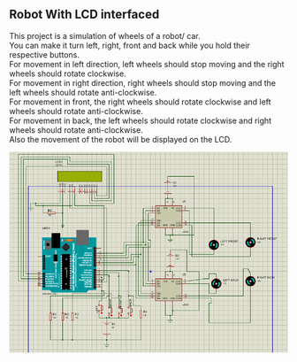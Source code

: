 ## Robot With LCD interfaced  
This project is a simulation of wheels of a robot/ car.  
You can make it turn left, right, front and back while you hold their respective buttons.  
For movement in left direction, left wheels should stop moving and the right wheels should rotate clockwise.  
For movement in right direction, right wheels should stop moving and the left wheels should rotate anti-clockwise.  
For movement in front, the right wheels should rotate clockwise and left wheels should rotate anti-clockwise.  
For movement in back, the left wheels should rotate clockwise and right wheels should rotate anti-clockwise.  
Also the movement of the robot will be displayed on the LCD.

![ ](image.png)